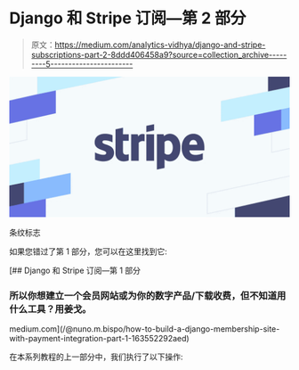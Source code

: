 # Django 和 Stripe 订阅—第 2 部分

> 原文：<https://medium.com/analytics-vidhya/django-and-stripe-subscriptions-part-2-8ddd406458a9?source=collection_archive---------5----------------------->

![](img/290a3a2caa7cd537bf22cda6759efbe0.png)

条纹标志

如果您错过了第 1 部分，您可以在这里找到它:

[](/@nuno.m.bispo/how-to-build-a-django-membership-site-with-payment-integration-part-1-163552292aed) [## Django 和 Stripe 订阅—第 1 部分

### 所以你想建立一个会员网站或为你的数字产品/下载收费，但不知道用什么工具？用姜戈。

medium.com](/@nuno.m.bispo/how-to-build-a-django-membership-site-with-payment-integration-part-1-163552292aed) 

在本系列教程的上一部分中，我们执行了以下操作: